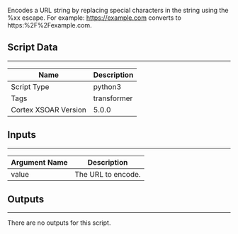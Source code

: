 Encodes a URL string by replacing special characters in the string using the %xx escape. For example: <https://example.com> converts to https:%2F%2Fexample.com.

## Script Data

---

| **Name** | **Description** |
| --- | --- |
| Script Type | python3 |
| Tags | transformer |
| Cortex XSOAR Version | 5.0.0 |

## Inputs

---

| **Argument Name** | **Description** |
| --- | --- |
| value | The URL to encode. |

## Outputs

---
There are no outputs for this script.
